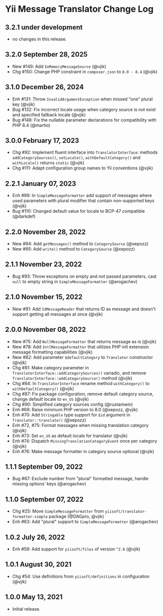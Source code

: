 # Yii Message Translator Change Log

## 3.2.1 under development

- no changes in this release.

## 3.2.0 September 28, 2025

- New #149: Add `InMemoryMessageSource` (@vjik)
- Chg #150: Change PHP constraint in `composer.json` to `8.0 - 8.4` (@vjik)

## 3.1.0 December 26, 2024

- Enh #131: Throw `InvalidArgumentException` when missed "one" plural key (@vjik)
- Bug #132: Fix incorrect locale usage when category source is not exist and specified fallback locale (@vjik)
- Bug #148: Fix the nullable parameter declarations for compatibility with PHP 8.4 (@martio)

## 3.0.0 February 17, 2023

- Chg #92: Implement fluent interface into `TranslatorInterface`: methods `addCategorySources()`, `setLocale()`,
  `withDefaultCategory()` and `withLocale()` returns `static` (@vjik)
- Chg #111: Adapt configuration group names to Yii conventions (@vjik)

## 2.2.1 January 07, 2023

- Enh #99: In `SimpleMessageFormatter` add support of messages where used parameters with plural modifier that contain 
  non-supported keys (@vjik)
- Bug #110: Changed default value for locale to BCP-47 compatible (@darkdef)

## 2.2.0 November 28, 2022

- New #94: Add `getMessages()` method to `CategorySource` (@xepozz)
- New #95: Add `write()` method to `CategorySource` (@xepozz)

## 2.1.1 November 23, 2022

- Bug #93: Throw exceptions on empty and not passed parameters, cast `null` to empty string in `SimpleMessageFormatter`
  (@arogachev)

## 2.1.0 November 15, 2022

- New #91: Add `IdMessageReader` that returns ID as message and doesn't support getting all messages at once (@vjik)

## 2.0.0 November 08, 2022

- New #75: Add `NullMessageFormatter` that returns message as is (@vjik)
- New #78: Add `IntlMessageFormatter` that utilizes PHP intl extension message formatting capabilities (@vjik)
- New #82: Add parameter `$defaultCategory` to `Translator` constructor (@vjik)
- Chg #81: Make category parameter in `TranslatorInterface::addCategorySources()` variadic, and remove 
 `TranslatorInterface::addCategorySource()` method (@vjik)
- Chg #84: In `TranslatorInterface` rename method `withCategory()` to `withDefaultCategory()` (@vjik)
- Chg #87: Fix package configuration, remove default category source, change default locale to `en_US` (@vjik)
- Chg #90: Simplified category sources config (@rustamwin)
- Enh #69: Raise minimum PHP version to 8.0 (@xepozz, @vjik)
- Enh #70: Add `Stringable` type support for `$id` argument in `Translator::translate()` (@xepozz)
- Enh #72, #75: Format messages when missing translation category (@vjik)
- Enh #73: Set `en_US` as default locale for translator (@vjik)
- Enh #74: Dispatch `MissingTranslationCategoryEvent` once per category (@vjik)
- Enh #76: Make message formatter in category source optional (@vjik)

## 1.1.1 September 09, 2022

- Bug #67: Exclude number from "plural" formatted message, handle missing options' keys (@arogachev)

## 1.1.0 September 07, 2022

- Chg #25: Move `SimpleMessageFormatter` from `yiisoft/translator-formatter-simple` package (@DAGpro, @vjik)
- Enh #63: Add "plural" support to `SimpleMessageFormatter` (@arogachev)

## 1.0.2 July 26, 2022

- Enh #59: Add support for `yiisoft/files` of version `^2.0` (@vjik)

## 1.0.1 August 30, 2021

- Chg #54: Use definitions from `yiisoft/definitions` in configuration (@vjik)

## 1.0.0 May 13, 2021

- Initial release.
